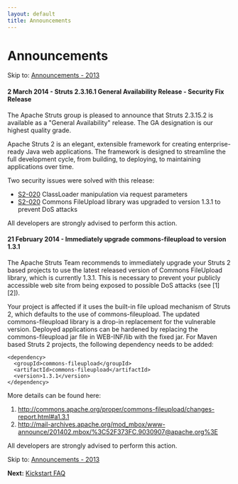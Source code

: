 ```yaml
---
layout: default
title: Announcements
---
```


# Announcements

<p class="pull-right">
  Skip to: <a href="announce-2013.html">Announcements - 2013</a>
</p>

#### <span id="a20140302"> 2 March 2014 - Struts 2.3.16.1 General Availability Release - Security Fix Release

The Apache Struts group is pleased to announce that Struts 2.3.15.2 is available as a "General Availability"
release. The GA designation is our highest quality grade.

Apache Struts 2 is an elegant, extensible framework for creating enterprise-ready Java web applications.
The framework is designed to streamline the full development cycle, from building, to deploying,
to maintaining applications over time.

Two security issues were solved with this release:

  - [S2-020](http://struts.apache.org/release/2.3.x/docs/s2-020.html) ClassLoader manipulation
    via request parameters
  - [S2-020](http://struts.apache.org/release/2.3.x/docs/s2-020.html) Commons FileUpload library was upgraded
    to version 1.3.1 to prevent DoS attacks

All developers are strongly advised to perform this action.

#### <span id="a20140221"> 21 February 2014 - Immediately upgrade commons-fileupload to version 1.3.1

The Apache Struts Team recommends to immediately upgrade your Struts 2
based projects to use the latest released version of Commons
FileUpload library, which is currently 1.3.1. This is necessary to
prevent your publicly accessible web site from being exposed to
possible DoS attacks (see \[1] \[2]).

Your project is affected if it uses the built-in file upload mechanism
of Struts 2, which defaults to the use of commons-fileupload. The
updated commons-fileupload library is a drop-in replacement for the
vulnerable version. Deployed applications can be hardened by replacing
the commons-fileupload jar file in WEB-INF/lib with the fixed jar. For
Maven based Struts 2 projects, the following dependency needs to be
added:

    <dependency>
      <groupId>commons-fileupload</groupId>
      <artifactId>commons-fileupload</artifactId>
      <version>1.3.1</version>
    </dependency>

More details can be found here:

  1. <a href="http://commons.apache.org/proper/commons-fileupload/changes-report.html#a1.3.1">
      http://commons.apache.org/proper/commons-fileupload/changes-report.html#a1.3.1</a>
  2. <a href="http://mail-archives.apache.org/mod_mbox/www-announce/201402.mbox/%3C52F373FC.9030907@apache.org%3E">
      http://mail-archives.apache.org/mod_mbox/www-announce/201402.mbox/%3C52F373FC.9030907@apache.org%3E</a>

All developers are strongly advised to perform this action.

<p class="pull-right">
  Skip to: <a href="announce-2013.html">Announcements - 2013</a>
</p>

<p class="pull-left">
  <strong>Next:</strong>
  <a href="kickstart.html">Kickstart FAQ</a>
</p>
